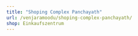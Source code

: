 ```yaml
---
title: "Shoping Complex Panchayath"
url: /venjaramoodu/shoping-complex-panchayath/
shop: Einkaufszentrum
---
```

